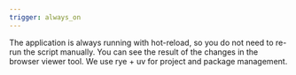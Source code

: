 ```yaml
---
trigger: always_on
---
```


The application is always running with hot-reload, so you do not need to re-run the script manually.
You can see the result of the changes in the browser viewer tool.
We use rye + uv for project and package management.